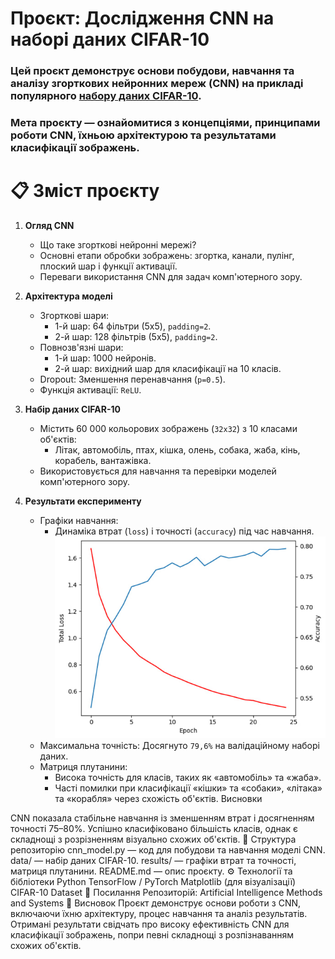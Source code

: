 # Проєкт: Дослідження CNN на наборі даних CIFAR-10
### Цей проєкт демонструє основи побудови, навчання та аналізу згорткових нейронних мереж (CNN) на прикладі популярного [набору даних CIFAR-10](https://www.kaggle.com/c/cifar-10/overview). 
### Мета проєкту — ознайомитися з концепціями, принципами роботи CNN, їхньою архітектурою та результатами класифікації зображень.

# 📋 Зміст проєкту
1. **Огляд CNN**
   * Що таке згорткові нейронні мережі?
   * Основні етапи обробки зображень: згортка, канали, пулінг, плоский шар і функції активації.
   * Переваги використання CNN для задач комп'ютерного зору.

2. **Архітектура моделі**
     *  Згорткові шари:
        * 1-й шар: 64 фільтри (5x5), `padding=2`.
        * 2-й шар: 128 фільтрів (5x5), `padding=2`.
     * Повнозв'язні шари:
        * 1-й шар: 1000 нейронів.
        * 2-й шар: вихідний шар для класифікації на 10 класів.
     * Dropout: Зменшення перенавчання (`p=0.5`).
     * Функція активації: `ReLU`.
    
3. **Набір даних CIFAR-10**
    * Містить 60 000 кольорових зображень (`32x32`) з 10 класами об'єктів:
        * Літак, автомобіль, птах, кішка, олень, собака, жаба, кінь, корабель, вантажівка.
    * Використовується для навчання та перевірки моделей комп'ютерного зору.

4. **Результати експерименту**
    * Графіки навчання:
        * Динаміка втрат (`loss`) і точності (`accuracy`) під час навчання.
        ![1 graph](images/images_1.jpg)
    * Максимальна точність: Досягнуто `79,6%` на валідаційному наборі даних.
    * Матриця плутанини:
        * Висока точність для класів, таких як «автомобіль» та «жаба».
        * Часті помилки при класифікації «кішки» та «собаки», «літака» та «корабля» через схожість об'єктів.
Висновки

CNN показала стабільне навчання із зменшенням втрат і досягненням точності 75–80%.
Успішно класифіковано більшість класів, однак є складнощі з розрізненням візуально схожих об'єктів.
📁 Структура репозиторію
cnn_model.py — код для побудови та навчання моделі CNN.
data/ — набір даних CIFAR-10.
results/ — графіки втрат та точності, матриця плутанини.
README.md — опис проєкту.
⚙️ Технології та бібліотеки
Python
TensorFlow / PyTorch
Matplotlib (для візуалізації)
CIFAR-10 Dataset
🔗 Посилання
Репозиторій: Artificial Intelligence Methods and Systems
📌 Висновок
Проєкт демонструє основи роботи з CNN, включаючи їхню архітектуру, процес навчання та аналіз результатів. Отримані результати свідчать про високу ефективність CNN для класифікації зображень, попри певні складнощі з розпізнаванням схожих об'єктів.






